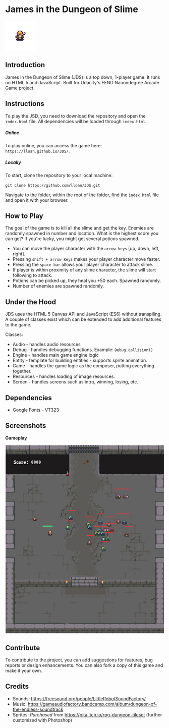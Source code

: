# James in the Dungeon of Slime  


[![lloan alas logo](https://raw.githubusercontent.com/lloan/JDS/master/images/screenshots/player.gif)](https://lloanalas.com)

## Introduction 
James in the Dungeon of Slime (JDS) is a top down, 1-player game. It runs on HTML 5 and JavaScript. Built for Udacity's FEND Nanondegree Arcade Game project.   

## Instructions
To play the JSD, you need to download the repository and open the `index.html` file. All dependencies will be loaded through `index.html`.

##### Online
To play online, you can access the game here: `https://lloan.github.io/JDS/`.
##### Locally 
To start, clone the repository to your local machine:

`git clone https://github.com/lloan/JDS.git`

Navigate to the folder, within the root of the folder, find the `index.html` file and open it with your browser. 

## How to Play
The goal of the game is to kill all the slime and get the key. Enemies are randomly spawned in number and location. What is the highest score you can get? If you're lucky, you might get several potions spawned.
- You can move the player character with the `arrow keys` [up, down, left, right]. 
- Pressing `shift + arrow Keys` makes your player character move faster.
- Pressing the `space bar` allows your player character to attack slime.
- If player is within proximity of any slime character, the slime will start following to attack.
- Potions can be picked up, they heal you +50 each. Spawned randomly.
- Number of enemies are spawned randomly.

## Under the Hood
JDS uses the HTML 5 Canvas API and JavaScript (ES6) without transpiling. A couple of classes exist which can be extended to add additional features to the game. 

Classes:
- Audio - handles audio resources
- Debug - handles debugging functions. Example: `Debug.collision()`
- Engine - handles main game engine logic
- Entity - template for building entities - supports sprite animation.
- Game - handles the game logic as the composer, putting everything together.
- Resources - handles loading of image resources.
- Screen - handles screens such as intro, winning, losing, etc. 

## Dependencies 
- Google Fonts - VT323  

## Screenshots 
 **Gameplay**
 
 ![Gameplay](https://raw.githubusercontent.com/lloan/JDS/master/images/screenshots/gameplay.jpg)



## Contribute
To contribute to the project, you can add suggestions for features, bug reports or design enhancements. You can also fork a copy of this game and make it your own.

## Credits

- Sounds: https://freesound.org/people/LittleRobotSoundFactory/
- Music: https://gameaudiofactory.bandcamp.com/album/dungeon-of-the-endless-soundtrack
- Sprites: *Purchased* from https://pita.itch.io/rpg-dungeon-tileset (further customized with Photoshop)
